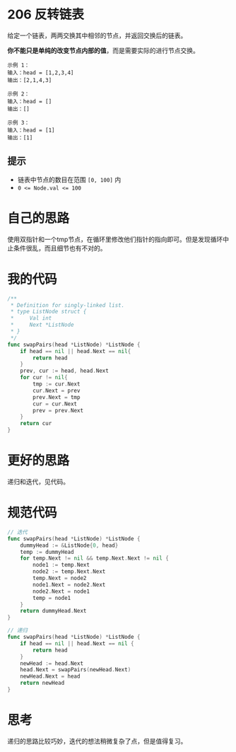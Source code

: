 # 206 反转链表

给定一个链表，两两交换其中相邻的节点，并返回交换后的链表。

**你不能只是单纯的改变节点内部的值**，而是需要实际的进行节点交换。

```
示例 1：
输入：head = [1,2,3,4]
输出：[2,1,4,3]

示例 2：
输入：head = []
输出：[]

示例 3：
输入：head = [1]
输出：[1]
```

## 提示

- 链表中节点的数目在范围 `[0, 100]` 内
- `0 <= Node.val <= 100`

# 自己的思路

使用双指针和一个tmp节点，在循环里修改他们指针的指向即可。但是发现循环中止条件很乱，而且细节也有不对的。

# 我的代码

```go
/**
 * Definition for singly-linked list.
 * type ListNode struct {
 *     Val int
 *     Next *ListNode
 * }
 */
func swapPairs(head *ListNode) *ListNode {
    if head == nil || head.Next == nil{
        return head
    }
    prev, cur := head, head.Next
    for cur != nil{
        tmp := cur.Next
        cur.Next = prev
        prev.Next = tmp
        cur = cur.Next
        prev = prev.Next
    }
    return cur
}
```

# 更好的思路

递归和迭代，见代码。

# 规范代码

```go
// 迭代
func swapPairs(head *ListNode) *ListNode {
    dummyHead := &ListNode{0, head}
    temp := dummyHead
    for temp.Next != nil && temp.Next.Next != nil {
        node1 := temp.Next
        node2 := temp.Next.Next
        temp.Next = node2
        node1.Next = node2.Next
        node2.Next = node1
        temp = node1
    }
    return dummyHead.Next
}

// 递归
func swapPairs(head *ListNode) *ListNode {
    if head == nil || head.Next == nil {
        return head
    }
    newHead := head.Next
    head.Next = swapPairs(newHead.Next)
    newHead.Next = head
    return newHead
}


```

# 思考

递归的思路比较巧妙，迭代的想法稍微复杂了点，但是值得复习。

